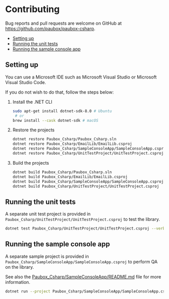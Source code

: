 # Contributing <!-- omit in toc -->

Bug reports and pull requests are welcome on GitHub at <https://github.com/paubox/paubox-csharp>.

- [Setting up](#setting-up)
- [Running the unit tests](#running-the-unit-tests)
- [Running the sample console app](#running-the-sample-console-app)

## Setting up

You can use a Microsoft IDE such as Microsoft Visual Studio or Microsoft Visual Studio Code.

If you do not wish to do that, follow the steps below:

1. Install the .NET CLI

    ```sh
    sudo apt-get install dotnet-sdk-8.0 # Ubuntu
     # or
    brew install --cask dotnet-sdk # macOS
    ```

2. Restore the projects

    ```sh
    dotnet restore Paubox_Csharp/Paubox_Csharp.sln
    dotnet restore Paubox_Csharp/EmailLib/EmailLib.csproj
    dotnet restore Paubox_Csharp/SampleConsoleApp/SampleConsoleApp.csproj
    dotnet restore Paubox_Csharp/UnitTestProject/UnitTestProject.csproj
    ```

3. Build the projects

    ```sh
    dotnet build Paubox_Csharp/Paubox_Csharp.sln
    dotnet build Paubox_Csharp/EmailLib/EmailLib.csproj
    dotnet build Paubox_Csharp/SampleConsoleApp/SampleConsoleApp.csproj
    dotnet build Paubox_Csharp/UnitTestProject/UnitTestProject.csproj
    ```

## Running the unit tests

A separate unit test project is provided in `Paubox_Csharp/UnitTestProject/UnitTestProject.csproj` to test the library.

```sh
dotnet test Paubox_Csharp/UnitTestProject/UnitTestProject.csproj --verbosity normal
```

## Running the sample console app

A separate sample project is provided in `Paubox_Csharp/SampleConsoleApp/SampleConsoleApp.csproj` to perform QA on the
library.

See also the [Paubox_Csharp/SampleConsoleApp/README.md](Paubox_Csharp/SampleConsoleApp/README.md) file for more information.

```sh
dotnet run --project Paubox_Csharp/SampleConsoleApp/SampleConsoleApp.csproj
```
